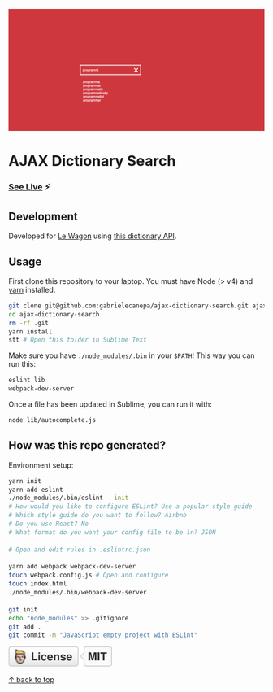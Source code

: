 ![AJAX Dictionary Search](img/bg.png)


# AJAX Dictionary Search

### [See Live](https://gabrielecanepa.github.io/ajax-dictionary-search/) ⚡️

## Development

Developed for [Le Wagon](https://lewagon.com) using [this dictionary API](https://wagon-dictionary.herokuapp.com/autocomplete/).

## Usage

First clone this repository to your laptop. You must have Node (> v4) and [yarn](https://yarnpkg.com/lang/en/docs/install/) installed.

```bash
git clone git@github.com:gabrielecanepa/ajax-dictionary-search.git ajax-dictionary-search
cd ajax-dictionary-search
rm -rf .git
yarn install
stt # Open this folder in Sublime Text
```

Make sure you have `./node_modules/.bin` in your `$PATH`! This way you can run this:

```bash
eslint lib
webpack-dev-server
```

Once a file has been updated in Sublime, you can run it with:

```bash
node lib/autocomplete.js
```

## How was this repo generated?

Environment setup:

```bash
yarn init
yarn add eslint
./node_modules/.bin/eslint --init
# How would you like to configure ESLint? Use a popular style guide
# Which style guide do you want to follow? Airbnb
# Do you use React? No
# What format do you want your config file to be in? JSON

# Open and edit rules in .eslintrc.json

yarn add webpack webpack-dev-server
touch webpack.config.js # Open and configure
touch index.html
./node_modules/.bin/webpack-dev-server

git init
echo "node_modules" >> .gitignore
git add .
git commit -m "JavaScript empty project with ESLint"
```

[![MIT Licensed](img/badge.svg)](https://gabriele.canepa.io/mit-license/)

[↑ back to top](#ajax-dictionary-search)
